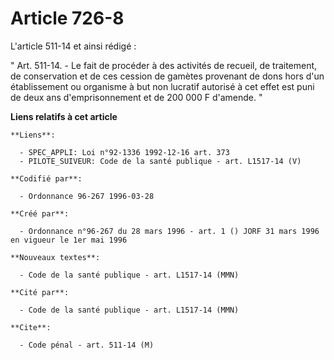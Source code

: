 # Article 726-8

L'article 511-14 et ainsi rédigé :

" Art. 511-14. - Le fait de procéder à des activités de recueil, de traitement, de conservation et de ces cession de gamètes
provenant de dons hors d'un établissement ou organisme à but non lucratif autorisé à cet effet est puni de deux ans
d'emprisonnement et de 200 000 F d'amende. "

**Liens relatifs à cet article**

	**Liens**:

	  - SPEC_APPLI: Loi n°92-1336 1992-12-16 art. 373
	  - PILOTE_SUIVEUR: Code de la santé publique - art. L1517-14 (V)

	**Codifié par**:

	  - Ordonnance 96-267 1996-03-28

	**Créé par**:

	  - Ordonnance n°96-267 du 28 mars 1996 - art. 1 () JORF 31 mars 1996 en vigueur le 1er mai 1996

	**Nouveaux textes**:

	  - Code de la santé publique - art. L1517-14 (MMN)

	**Cité par**:

	  - Code de la santé publique - art. L1517-14 (MMN)

	**Cite**:

	  - Code pénal - art. 511-14 (M)
